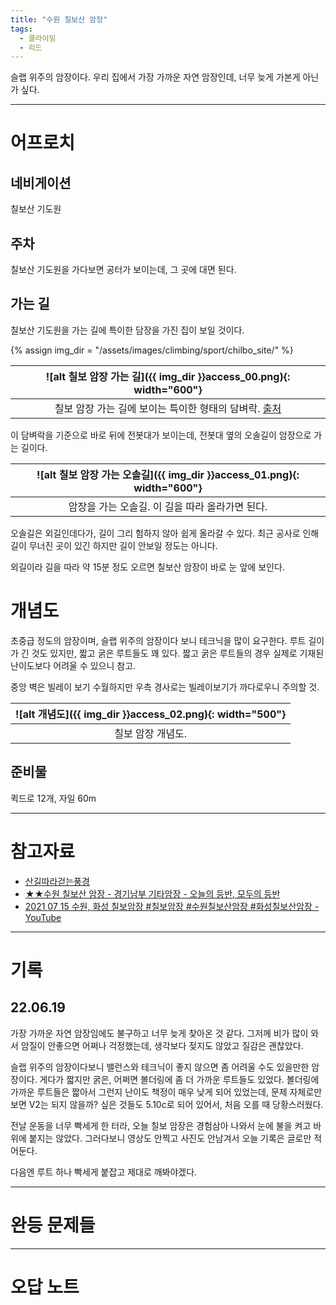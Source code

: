 ```yaml
---
title: "수원 칠보산 암장"
tags:
  - 클라이밍
  - 리드
---
```


슬랩 위주의 암장이다.
우리 집에서 가장 가까운 자연 암장인데, 너무 늦게 가본게 아닌가 싶다.

---

# 어프로치

## 네비게이션

칠보산 기도원

## 주차

칠보산 기도원을 가다보면 공터가 보이는데, 그 곳에 대면 된다.


## 가는 길

칠보산 기도원을 가는 길에 특이한 담장을 가진 집이 보일 것이다.

{% assign img_dir = "/assets/images/climbing/sport/chilbo_site/" %}

|<a name="어프로치01">![alt 칠보 암장 가는 길]({{ img_dir }}access_00.png){: width="600"}</a>|
|:-------:|
|칠보 암장 가는 길에 보이는 특이한 형태의 담벼락. [출처](https://youtu.be/L66mMi6_9M0)|

이 담벼락을 기준으로 바로 뒤에 전봇대가 보이는데, 전봇대 옆의 오솔길이 암장으로 가는 길이다.

|<a name="어프로치02">![alt 칠보 암장 가는 오솔길]({{ img_dir }}access_01.png){: width="600"}</a>|
|:-------:|
|암장을 가는 오솔길. 이 길을 따라 올라가면 된다.|

오솔길은 외길인데다가, 길이 그리 험하지 않아 쉽게 올라갈 수 있다.
최근 공사로 인해 길이 무너진 곳이 있긴 하지만 길이 안보일 정도는 아니다.

외길이라 길을 따라 약 15분 정도 오르면 칠보산 암장이 바로 눈 앞에 보인다.

# 개념도

초중급 정도의 암장이며, 슬랩 위주의 암장이다 보니 테크닉을 많이 요구한다.
루트 길이가 긴 것도 있지만, 짧고 굵은 루트들도 꽤 있다.
짧고 굵은 루트들의 경우 실제로 기재된 난이도보다 어려울 수 있으니 참고.

중앙 벽은 빌레이 보기 수월하지만 우측 경사로는 빌레이보기가 까다로우니 주의할 것.

|<a name="개념도">![alt 개념도]({{ img_dir }}access_02.png){: width="500"}</a>|
|:----:
|칠보 암장 개념도.|

## 준비물

퀵드로 12개, 자일 60m

---

# 참고자료

- [산길따라걷는풍경](https://blog.daum.net/k-climber/4420)
- [★★수원 칠보산 암장 \- 경기남부 기타암장 \- 오늘의 등반, 모두의 등반](https://m.cafe.daum.net/krcp/LiUq/5)
- [2021 07 15 수원, 화성 칠보암장 \#칠보암장 \#수원칠보산암장 \#화성칠보산암장 \- YouTube](https://www.youtube.com/watch?v=L66mMi6_9M0)

----

# 기록

## 22.06.19

가장 가까운 자연 암장임에도 불구하고 너무 늦게 찾아온 것 같다.
그저께 비가 많이 와서 암질이 안좋으면 어쩌나 걱정했는데, 생각보다 젖지도 않았고 질감은 괜찮았다.

슬랩 위주의 암장이다보니 밸런스와 테크닉이 좋지 않으면 좀 어려울 수도 있을만한 암장이다.
게다가 짧지만 굵은, 어쩌면 볼더링에 좀 더 가까운 루트들도 있었다.
볼더링에 가까운 루트들은 짧아서 그런지 난이도 책정이 매우 낮게 되어 있었는데,
  문제 자체로만 보면 V2는 되지 않을까? 싶은 것들도 5.10c로 되어 있어서, 처음 오를 때 당황스러웠다.

전날 운동을 너무 빡세게 한 터라, 오늘 칠보 암장은 경험삼아 나와서 눈에 불을 켜고 바위에 붙지는 않았다.
그러다보니 영상도 안찍고 사진도 안남겨서 오늘 기록은 글로만 적어둔다.

다음엔 루트 하나 빡세게 붙잡고 제대로 깨봐야겠다.

---

# 완등 문제들


---

# 오답 노트
